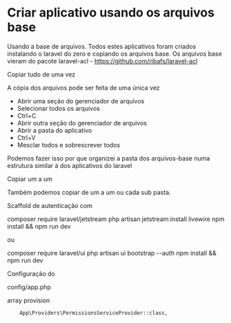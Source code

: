 # Criar aplicativo usando os arquivos base

Usando a base de arquivos. Todos estes aplicativos foram criados instalando o laravel do zero e copiando os arquivos base. Os arquivos base vieram do pacote laravel-acl - https://github.com/ribafs/laravel-acl

Copiar tudo de uma vez

A cópia dos arquivos pode ser feita de uma única vez
- Abrir uma seção do gerenciador de arquivos
- Selecionar todos os arquivos
- Ctrl+C
- Abrir outra seção do gerenciador de arquivos
- Abrir a pasta do aplicativo
- Ctrl+V
- Mesclar todos e sobrescrever todos

Podemos fazer isso por que organizei a pasta dos arquivos-base numa estrutura similar à dos aplicativos do laravel

Copiar um a um

Também podemos copiar de um a um ou cada sub pasta.


Scaffold de autenticação com

composer require laravel/jetstream
php artisan jetstream:install livewire
npm install && npm run dev

ou

composer require laravel/ui
php artisan ui bootstrap --auth
npm install && npm run dev

Configuração do

config/app.php

array provision

        App\Providers\PermissionsServiceProvider::class,

